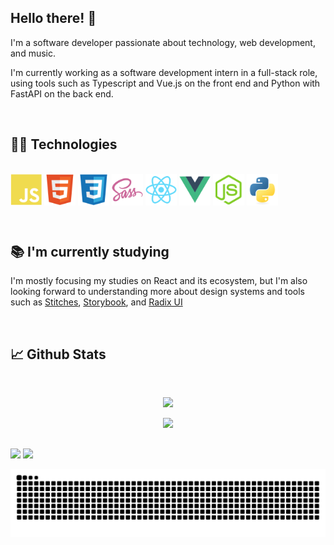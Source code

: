 ## Hello there! 👋
I'm a software developer passionate about technology, web development, and music.
<p> I'm currently working as a software development intern in a full-stack role, using tools such as Typescript and Vue.js on the front end and Python with FastAPI on the back end. </p>

&nbsp;
&nbsp;
## 👨‍💻 Technologies
  
<div style="display: inline_block"><br>
  <img align="center" alt="JS" height="50" width="50" src="https://raw.githubusercontent.com/devicons/devicon/master/icons/javascript/javascript-plain.svg">
  <img align="center" alt="HTML" height="50" width="50" src="https://raw.githubusercontent.com/devicons/devicon/master/icons/html5/html5-original.svg">
  <img align="center" alt="CSS" height="50" width="50" src="https://raw.githubusercontent.com/devicons/devicon/master/icons/css3/css3-original.svg">
   <img align="center" alt="Sass" height="50" width="50" src="https://github.com/devicons/devicon/blob/master/icons/sass/sass-original.svg">
  <img align="center" alt="React" height="50" width="50" src="https://github.com/devicons/devicon/blob/master/icons/react/react-original.svg">
  <img align="center" alt="Vue.js" height="50" width="50" src="https://github.com/devicons/devicon/blob/master/icons/vuejs/vuejs-original.svg">
  <img align="center" alt="Node" height="50" width="50" src="https://raw.githubusercontent.com/devicons/devicon/master/icons/nodejs/nodejs-plain.svg">
  <img align="center" alt="Python" height="50" width="50" src="https://raw.githubusercontent.com/devicons/devicon/master/icons/python/python-original.svg">
</div>

&nbsp;
&nbsp;
## 📚 I'm currently studying
I'm mostly focusing my studies on React and its ecosystem, but I'm also looking forward to understanding more about design systems and tools such as [Stitches](https://stitches.dev/), [Storybook](https://storybook.js.org/), and [Radix UI](https://www.radix-ui.com/)

&nbsp;
&nbsp;
## 📈 Github Stats
&nbsp;
&nbsp;
<a href="https://github.com/henriquebcustodio">
<p align="center">
  <img src="https://github-readme-stats.vercel.app/api?username=henriquebcustodio&show_icons=true&theme=tokyonight&include_all_commits=true&count_private=true"/>
</p>
<p align="center">
  <img src="https://github-readme-stats.vercel.app/api/top-langs/?username=henriquebcustodio&layout=compact&langs_count=7&theme=tokyonight"/>
</p>


  
## 
 
<div>
 <a href="mailto:henriquebcustodio@gmail.com"><img src="https://img.shields.io/badge/-Gmail-%23333?style=for-the-badge&logo=gmail&logoColor=white" target="_blank"></a>
 <a href="https://www.linkedin.com/in/henriquebonfa/" target="_blank"><img src="https://img.shields.io/badge/-LinkedIn-%230077B5?style=for-the-badge&logo=linkedin&logoColor=white" target="_blank"></a> 
</div>
  
![Snake animation](https://github.com/henriquebcustodio/henriquebcustodio/blob/output/github-contribution-grid-snake.svg)
